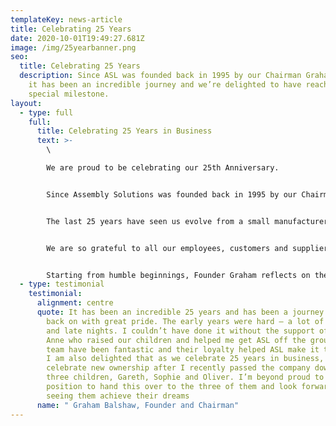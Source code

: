 ```yaml
---
templateKey: news-article
title: Celebrating 25 Years
date: 2020-10-01T19:49:27.681Z
image: /img/25yearbanner.png
seo:
  title: Celebrating 25 Years
  description: Since ASL was founded back in 1995 by our Chairman Graham Balshaw,
    it has been an incredible journey and we’re delighted to have reached this
    special milestone.
layout:
  - type: full
    full:
      title: Celebrating 25 Years in Business
      text: >-
        \

        We are proud to be celebrating our 25th Anniversary.


        Since Assembly Solutions was founded back in 1995 by our Chairman Graham Balshaw, it has been an incredible journey and seen us grow into a leading manufacturer with 70 staff and world class customers including Ford, Rolls Royce and Siemens.


        The last 25 years have seen us evolve from a small manufacturer of [wire preparation](www.assembly-solutions.com/wire-preparation) and [cable assemblies](www.assembly-solutions.com/cable-assemblies), into a wider portfolio of products and services including [wiring harnesses](www.assembly-solutions.com/wiring-harness) and [control panels](www.assembly-solutions.com/control-panels). 


        We are so grateful to all our employees, customers and suppliers who have helped us reach this anniversary and we look forward to many more years ahead.


        Starting from humble beginnings, Founder Graham reflects on the journey;
  - type: testimonial
    testimonial:
      alignment: centre
      quote: It has been an incredible 25 years and has been a journey that I look
        back on with great pride. The early years were hard – a lot of long days
        and late nights. I couldn’t have done it without the support of my wife
        Anne who raised our children and helped me get ASL off the ground. The
        team have been fantastic and their loyalty helped ASL make it this far.
        I am also delighted that as we celebrate 25 years in business, we also
        celebrate new ownership after I recently passed the company down to my
        three children, Gareth, Sophie and Oliver. I’m beyond proud to be in a
        position to hand this over to the three of them and look forward to
        seeing them achieve their dreams
      name: " Graham Balshaw, Founder and Chairman"
---
```

